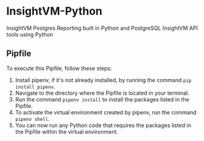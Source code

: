 # InsightVM-Python

InsightVM Postgres Reporting built in Python and PostgreSQL
InsightVM API tools using Python

## Pipfile

To execute this Pipfile, follow these steps:
1. Install pipenv, if it's not already installed, by running the command `pip install pipenv`.
2. Navigate to the directory where the Pipfile is located in your terminal.
3. Run the command `pipenv install` to install the packages listed in the Pipfile.
4. To activate the virtual environment created by pipenv, run the command `pipenv shell`.
5. You can now run any Python code that requires the packages listed in the Pipfile within the virtual environment.